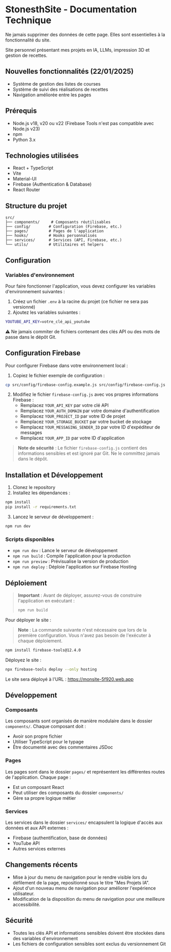 # StonesthSite - Documentation Technique
Ne jamais supprimer des données de cette page. Elles sont essentielles à la fonctionnalité du site.

Site personnel présentant mes projets en IA, LLMs, impression 3D et gestion de recettes.

## Nouvelles fonctionnalités (22/01/2025)
- Système de gestion des listes de courses
- Système de suivi des réalisations de recettes
- Navigation améliorée entre les pages

## Prérequis

- Node.js v18, v20 ou v22 (Firebase Tools n'est pas compatible avec Node.js v23)
- npm
- Python 3.x

## Technologies utilisées

- React + TypeScript
- Vite
- Material-UI
- Firebase (Authentication & Database)
- React Router

## Structure du projet

```
src/
├── components/     # Composants réutilisables
├── config/        # Configuration (Firebase, etc.)
├── pages/         # Pages de l'application
├── hooks/         # Hooks personnalisés
├── services/      # Services (API, Firebase, etc.)
└── utils/         # Utilitaires et helpers
```

## Configuration

### Variables d'environnement
Pour faire fonctionner l'application, vous devez configurer les variables d'environnement suivantes :

1. Créez un fichier `.env` à la racine du projet (ce fichier ne sera pas versionné)
2. Ajoutez les variables suivantes :

```bash
YOUTUBE_API_KEY=votre_clé_api_youtube
```

⚠️ Ne jamais commiter de fichiers contenant des clés API ou des mots de passe dans le dépôt Git.

## Configuration Firebase

Pour configurer Firebase dans votre environnement local :

1. Copiez le fichier exemple de configuration :
```bash
cp src/config/firebase-config.example.js src/config/firebase-config.js
```

2. Modifiez le fichier `firebase-config.js` avec vos propres informations Firebase :
   - Remplacez `YOUR_API_KEY` par votre clé API
   - Remplacez `YOUR_AUTH_DOMAIN` par votre domaine d'authentification
   - Remplacez `YOUR_PROJECT_ID` par votre ID de projet
   - Remplacez `YOUR_STORAGE_BUCKET` par votre bucket de stockage
   - Remplacez `YOUR_MESSAGING_SENDER_ID` par votre ID d'expéditeur de messages
   - Remplacez `YOUR_APP_ID` par votre ID d'application

> **Note de sécurité** : Le fichier `firebase-config.js` contient des informations sensibles et est ignoré par Git. Ne le committez jamais dans le dépôt.

## Installation et Développement

1. Clonez le repository
2. Installez les dépendances :
```bash
npm install
pip install -r requirements.txt
```

3. Lancez le serveur de développement :
```bash
npm run dev
```

### Scripts disponibles

- `npm run dev` : Lance le serveur de développement
- `npm run build` : Compile l'application pour la production
- `npm run preview` : Prévisualise la version de production
- `npm run deploy` : Déploie l'application sur Firebase Hosting

## Déploiement

> **Important** : Avant de déployer, assurez-vous de construire l'application en exécutant :
> ```bash
> npm run build
> ```

Pour déployer le site :

> **Note** : La commande suivante n'est nécessaire que lors de la première configuration. Vous n'avez pas besoin de l'exécuter à chaque déploiement.

```bash
npm install firebase-tools@12.4.0
```

Déployez le site :
```bash
npx firebase-tools deploy --only hosting
```

Le site sera déployé à l'URL : https://monsite-5f920.web.app

## Développement

### Composants

Les composants sont organisés de manière modulaire dans le dossier `components/`. Chaque composant doit :
- Avoir son propre fichier
- Utiliser TypeScript pour le typage
- Être documenté avec des commentaires JSDoc

### Pages

Les pages sont dans le dossier `pages/` et représentent les différentes routes de l'application. Chaque page :
- Est un composant React
- Peut utiliser des composants du dossier `components/`
- Gère sa propre logique métier

### Services

Les services dans le dossier `services/` encapsulent la logique d'accès aux données et aux API externes :
- Firebase (authentification, base de données)
- YouTube API
- Autres services externes

## Changements récents

- Mise à jour du menu de navigation pour le rendre visible lors du défilement de la page, repositionné sous le titre "Mes Projets IA".
- Ajout d'un nouveau menu de navigation pour améliorer l'expérience utilisateur.
- Modification de la disposition du menu de navigation pour une meilleure accessibilité.

## Sécurité
- Toutes les clés API et informations sensibles doivent être stockées dans des variables d'environnement
- Les fichiers de configuration sensibles sont exclus du versionnement Git
